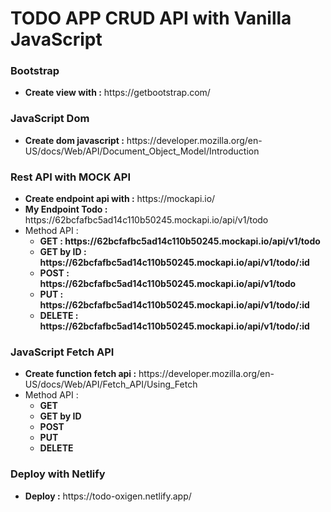 # TODO APP CRUD API with Vanilla JavaScript

### Bootstrap
<ul>
    <li><strong>Create view with :</strong> https://getbootstrap.com/</li>
</ul>

### JavaScript Dom
<ul>
    <li><strong>Create dom javascript :</strong> https://developer.mozilla.org/en-US/docs/Web/API/Document_Object_Model/Introduction</li>
</ul>

### Rest API with MOCK API 
<ul>
    <li><strong>Create endpoint api with :</strong> https://mockapi.io/</li>
    <li><strong>My Endpoint Todo :</strong> https://62bcfafbc5ad14c110b50245.mockapi.io/api/v1/todo</li>
    <li>Method API : 
        <ul>
            <li><strong>GET : https://62bcfafbc5ad14c110b50245.mockapi.io/api/v1/todo</strong></li> 
            <li><strong>GET by ID : https://62bcfafbc5ad14c110b50245.mockapi.io/api/v1/todo/:id</strong></li>  
            <li><strong>POST : https://62bcfafbc5ad14c110b50245.mockapi.io/api/v1/todo</strong></li> 
            <li><strong>PUT : https://62bcfafbc5ad14c110b50245.mockapi.io/api/v1/todo/:id</strong></li> 
            <li><strong>DELETE : https://62bcfafbc5ad14c110b50245.mockapi.io/api/v1/todo/:id</strong></li> 
        </ul>
    </li>
</ul>

### JavaScript Fetch API
<ul>
    <li><strong>Create function fetch api :</strong> https://developer.mozilla.org/en-US/docs/Web/API/Fetch_API/Using_Fetch</li>
    <li>Method API : 
        <ul>
            <li><strong>GET</strong></li> 
            <li><strong>GET by ID</strong></li>  
            <li><strong>POST</strong></li> 
            <li><strong>PUT</strong></li> 
            <li><strong>DELETE</strong></li> 
        </ul>
    </li>
</ul>

### Deploy with Netlify
<ul>
    <li><strong>Deploy :</strong> https://todo-oxigen.netlify.app/</li>
</ul>